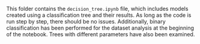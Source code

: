 This folder contains the `decision_tree.ipynb` file, which includes models created using a classification tree and their results. As long as the code is run step by step, there should be no issues. Additionally, binary classification has been performed for the dataset analysis at the beginning of the notebook. Trees with different parameters have also been examined.
